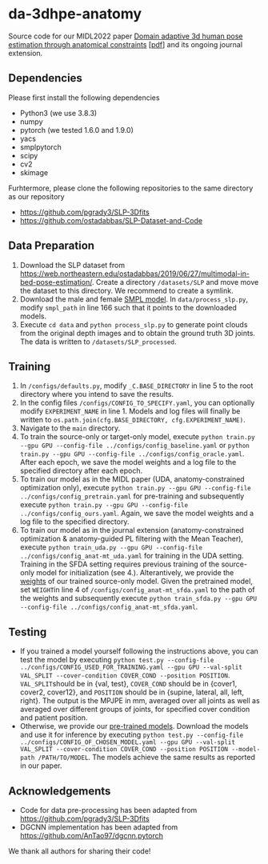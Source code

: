 # da-3dhpe-anatomy
Source code for our MIDL2022 paper [Domain adaptive 3d human pose estimation through anatomical constraints](https://openreview.net/forum?id=iCTU7EQipC) [[pdf](https://openreview.net/pdf?id=iCTU7EQipC)]  and its ongoing journal extension.

## Dependencies
Please first install the following dependencies
* Python3 (we use 3.8.3)
* numpy
* pytorch (we tested 1.6.0 and 1.9.0)
* yacs
* smplpytorch
* scipy
* cv2
* skimage

Furhtermore, please clone the following repositories to the same directory as our repository
* https://github.com/pgrady3/SLP-3Dfits
* https://github.com/ostadabbas/SLP-Dataset-and-Code

## Data Preparation
1. Download the SLP dataset from https://web.northeastern.edu/ostadabbas/2019/06/27/multimodal-in-bed-pose-estimation/. Create a directory `/datasets/SLP` and move move the dataset to this directory. We recommend to create a symlink.
2. Download the male and female [SMPL model](https://smpl.is.tue.mpg.de/). In `data/process_slp.py`, modify `smpl_path` in line 166 such that it points to the downloaded models.
3. Execute `cd data` and `python process_slp.py` to generate point clouds from the original depth images and to obtain the ground truth 3D joints. The data is written to `/datasets/SLP_processed`.

## Training
1. In `/configs/defaults.py`, modify `_C.BASE_DIRECTORY` in line 5 to the root directory where you intend to save the results.
2. In the config files `/configs/CONFIG_TO_SPECIFY.yaml`, you can optionally modify `EXPERIMENT_NAME` in line 1. Models and log files will finally be written to `os.path.join(cfg.BASE_DIRECTORY, cfg.EXPERIMENT_NAME)`.
3. Navigate to the `main` directory.
4. To train the source-only or target-only model, execute `python train.py --gpu GPU --config-file ../configs/config_baseline.yaml` or `python train.py --gpu GPU --config-file ../configs/config_oracle.yaml`. After each epoch, we save the model weights and a log file to the specified directory after each epoch.
5. To train our model as in the MIDL paper (UDA, anatomy-constrained optimization only), execute `python train.py --gpu GPU --config-file ../configs/config_pretrain.yaml` for pre-training and subsequently execute `python train.py --gpu GPU --config-file ../configs/config_ours.yaml`. Again, we save the model weights and a log file to the specified directory.
6. To train our model as in the journal extension (anatomy-constrained optimization & anatomy-guided PL filtering with the Mean Teacher), execute `python train_uda.py --gpu GPU --config-file ../configs/config_anat-mt_uda.yaml` for training in the UDA setting. Training in the SFDA setting requires previous training of the source-only model for initialization (see 4.). Alterantively, we provide the [weights](https://drive.google.com/file/d/1-p4jP7qJ42P0WdXS9BCv2sgwIbZoSbg4/view?usp=sharing) of our trained source-only model. Given the pretrained model, set `WEIGHT`in line 4 of `/configs/config_anat-mt_sfda.yaml` to the path of the weights and subsequently execute `python train_sfda.py --gpu GPU --config-file ../configs/config_anat-mt_sfda.yaml`.

## Testing
* If you trained a model yourself following the instructions above, you can test the model by executing `python test.py --config-file ../configs/CONFIG_USED_FOR_TRAINING.yaml --gpu GPU --val-split VAL_SPLIT --cover-condition COVER_COND --position POSITION`. `VAL_SPLIT`should be in {val, test}, `COVER_COND` should be in {cover1, cover2, cover12}, and `POSITION` should be in {supine, lateral, all, left, right}. The output is the MPJPE in mm, averaged over all joints as well as averaged over different groups of joints, for specified cover condition and patient position.
* Otherwise, we provide our [pre-trained models](https://drive.google.com/drive/folders/1cQ6owCgX3VG4lrt8CCzspLHEFW0321vi). Download the models and use it for inference by executing `python test.py --config-file ../configs/CONFIG_OF_CHOSEN_MODEL.yaml --gpu GPU --val-split VAL_SPLIT --cover-condition COVER_COND --position POSITION --model-path /PATH/TO/MODEL`. The models achieve the same results as reported in our paper.

## Acknowledgements
* Code for data pre-processing has been adapted from https://github.com/pgrady3/SLP-3Dfits
* DGCNN implementation has been adapted from https://github.com/AnTao97/dgcnn.pytorch

We thank all authors for sharing their code!
